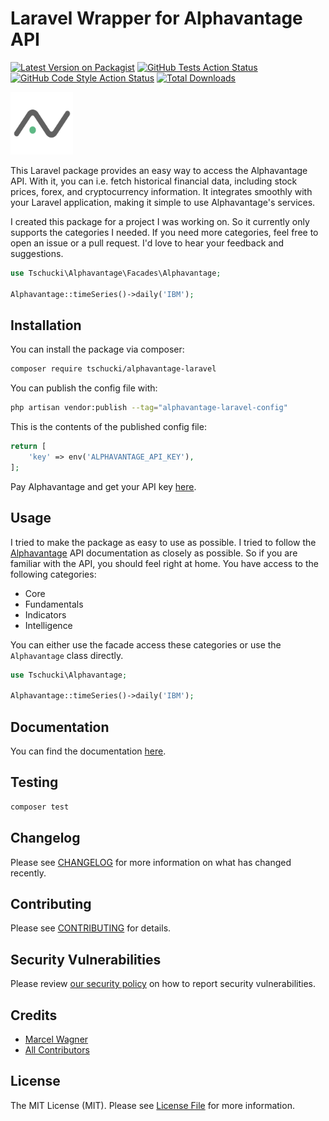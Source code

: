 # Laravel Wrapper for Alphavantage API

[![Latest Version on Packagist](https://img.shields.io/packagist/v/tschucki/alphavantage-laravel.svg?style=flat-square)](https://packagist.org/packages/tschucki/alphavantage-laravel)
[![GitHub Tests Action Status](https://img.shields.io/github/actions/workflow/status/tschucki/alphavantage-laravel/run-tests.yml?branch=main&label=tests&style=flat-square)](https://github.com/tschucki/alphavantage-laravel/actions?query=workflow%3Arun-tests+branch%3Amain)
[![GitHub Code Style Action Status](https://img.shields.io/github/actions/workflow/status/tschucki/alphavantage-laravel/fix-php-code-style-issues.yml?branch=main&label=code%20style&style=flat-square)](https://github.com/tschucki/alphavantage-laravel/actions?query=workflow%3A"Fix+PHP+code+style+issues"+branch%3Amain)
[![Total Downloads](https://img.shields.io/packagist/dt/tschucki/alphavantage-laravel.svg?style=flat-square)](https://packagist.org/packages/tschucki/alphavantage-laravel)

<img src="./.github/images/AlphavantageLogo.png" alt="Alpha Vantage Logo" width="100">

This Laravel package provides an easy way to access the Alphavantage API. With it, you can i.e. fetch historical financial data, including stock prices, forex, and cryptocurrency information. It integrates smoothly with your Laravel application, making it simple to use Alphavantage's services.

I created this package for a project I was working on. So it currently only supports the categories I needed. If you need more categories, feel free to open an issue or a pull request.
I'd love to hear your feedback and suggestions.

```php
use Tschucki\Alphavantage\Facades\Alphavantage;

Alphavantage::timeSeries()->daily('IBM');
```

## Installation

You can install the package via composer:

```bash
composer require tschucki/alphavantage-laravel
```

You can publish the config file with:

```bash
php artisan vendor:publish --tag="alphavantage-laravel-config"
```

This is the contents of the published config file:

```php
return [
    'key' => env('ALPHAVANTAGE_API_KEY'),
];
```
Pay Alphavantage and get your API key [here](https://www.alphavantage.co/support/#api-key).

## Usage

I tried to make the package as easy to use as possible. I tried to follow the [Alphavantage](https://www.alphavantage.co/documentation/) API documentation as closely as possible. So if you are familiar with the API, you should feel right at home.
You have access to the following categories:
- Core
- Fundamentals
- Indicators
- Intelligence

You can either use the facade access these categories or use the `Alphavantage` class directly.

```php
use Tschucki\Alphavantage;

Alphavantage::timeSeries()->daily('IBM');
```

## Documentation

You can find the documentation [here](https://alphavantage-api.marcelwagner.dev/deep-dive/indicators).

## Testing

```bash
composer test
```

## Changelog

Please see [CHANGELOG](CHANGELOG.md) for more information on what has changed recently.

## Contributing

Please see [CONTRIBUTING](CONTRIBUTING.md) for details.

## Security Vulnerabilities

Please review [our security policy](../../security/policy) on how to report security vulnerabilities.

## Credits

- [Marcel Wagner](https://github.com/Tschucki)
- [All Contributors](../../contributors)

## License

The MIT License (MIT). Please see [License File](LICENSE.md) for more information.
